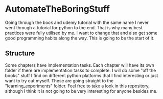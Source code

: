 # AutomateTheBoringStuff
Going through the book and udemy tutorial with the same name
I never went through a tutorial for python to the end. That is
why many best practices were fully utilised by me. I want to change
that and also get some good programming habits along the way. This
is going to be the start of it.

## Structure
Some chapters have implementation tasks. Each chapter will have its own
folder if there are implementation tasks to complete. I will do some
"off the books" stuff I find on different python platforms that I find
interesting or just want to try out myself. These are going straight to
the "learning_experiments" folder. Feel free to take a look in this repository,
although I think it is not going to be very interesting for anyone besides me.